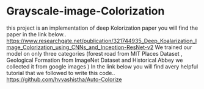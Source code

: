 # Grayscale-image-Colorization
this project is an implementation of  deep Kolorization paper you will find the paper in the link below..
https://www.researchgate.net/publication/321744935_Deep_Koalarization_Image_Colorization_using_CNNs_and_Inception-ResNet-v2
We trained our model on only three categories (forest road from MIT Places Dataset , Geological Formation from ImageNet Dataset and Historical Abbey we collected it from google images )
In the link below you will find avery helpful tutorial that we followed to write this code.. 
https://github.com/hvvashistha/Auto-Colorize

